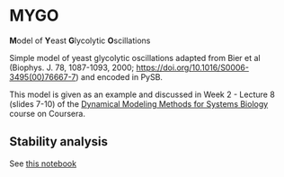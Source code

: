 # MYGO 

**M**odel of **Y**east **G**lycolytic **O**scillations

Simple model of yeast glycolytic oscillations adapted from Bier et al (Biophys. J. 78, 1087-1093, 2000; https://doi.org/10.1016/S0006-3495(00)76667-7) and encoded in PySB. 

This model is given as an example and discussed in Week 2 - Lecture 8 (slides 7-10) of the [Dynamical Modeling Methods for Systems Biology](https://www.coursera.org/learn/dynamical-modeling) course on Coursera.

## Stability analysis

See [this notebook](./stability-analysis.ipynb)